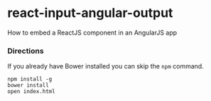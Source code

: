# react-input-angular-output
How to embed a ReactJS component in an AngularJS app

### Directions

If you already have Bower installed you can skip the `npm` command.

    npm install -g
    bower install
    open index.html
